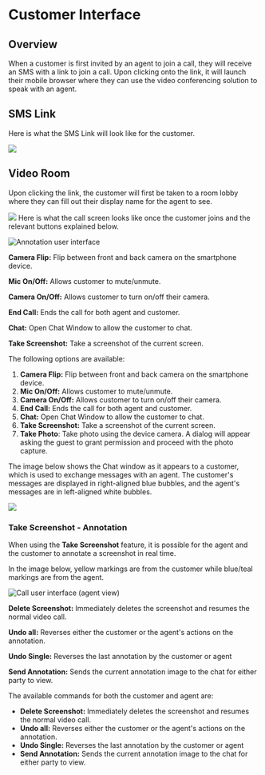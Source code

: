 # Customer Interface

## Overview

When a customer is first invited by an agent to join a call, they will receive an SMS with a link to join a call. Upon clicking onto the link, it will launch their mobile browser where they can use the video conferencing solution to speak with an agent.

## SMS Link

Here is what the SMS Link will look like for the customer.

![](../images/6bbd6217d6ce3431eb48d62ad27ec74696a0dedaedacb580e9b6b985d6dcd83d-1e84de4-image_1.png)

## Video Room

Upon clicking the link, the customer will first be taken to a room lobby where they can fill out their display name for the agent to see.

![](../images/6bd65ebe90144539d0cd7fa3e7584d816c8f14fadf17cdf356acab069ec3d1c3-4e74a25-image.png)
Here is what the call screen looks like once the customer joins and the relevant buttons explained below.

![Annotation user interface](../images/bc98b647114fed68c452b29dfc297c1e110a767249d38c0bec2c933354f3eb87-photo_6262264954581271633_y.jpg)

**Camera Flip:** Flip between front and back camera on the smartphone device.

**Mic On/Off:** Allows customer to mute/unmute.

**Camera On/Off:** Allows customer to turn on/off their camera.

**End Call:** Ends the call for both agent and customer.

**Chat:** Open Chat Window to allow the customer to chat.

**Take Screenshot:** Take a screenshot of the current screen.

The following options are available:

1. **Camera Flip:** Flip between front and back camera on the smartphone device.
2. **Mic On/Off:** Allows customer to mute/unmute.
3. **Camera On/Off:** Allows customer to turn on/off their camera.
4. **End Call:** Ends the call for both agent and customer.
5. **Chat:** Open Chat Window to allow the customer to chat.
6. **Take Screenshot:** Take a screenshot of the current screen.
7. **Take Photo**: Take photo using the device camera. A dialog will appear asking the guest to grant permission and proceed with the photo capture.

The image below shows the Chat window as it appears to a customer, which is used to exchange messages with an agent. The customer's messages are displayed in right-aligned blue bubbles, and the agent's messages are in left-aligned white bubbles.

![](../images/4c307a16ba98f81d7a7a62c6ba5fd6378bfa129fdd2cdc95d9128c6c92cf9ad1-photo_6262264954581271707_y.jpg)

### Take Screenshot - Annotation

When using the **Take Screenshot** feature, it is possible for the agent and the customer to annotate a screenshot in real time.

In the image below, yellow markings are from the customer while blue/teal markings are from the agent.

![Call user interface (agent view)](../images/431775971412b07839cfeae9e173560783cffce2cdd5d894d98ef25bffba381e-Screenshot_2025-06-25_at_3.22.19_PM.png)

**Delete Screenshot:** Immediately deletes the screenshot and resumes the normal video call.

**Undo all:** Reverses either the customer or the agent's actions on the annotation.

**Undo Single:** Reverses the last annotation by the customer or agent

**Send Annotation:** Sends the current annotation image to the chat for either party to view.

The available commands for both the customer and agent are:

- **Delete Screenshot:** Immediately deletes the screenshot and resumes the normal video call.
- **Undo all:** Reverses either the customer or the agent's actions on the annotation.
- **Undo Single:** Reverses the last annotation by the customer or agent
- **Send Annotation:** Sends the current annotation image to the chat for either party to view.
